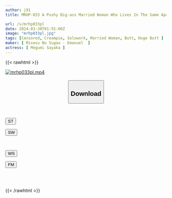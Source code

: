 ```yaml
---
author: j91
title: MRHP-033 A Pushy Big-ass Married Woman Who Lives In The Same Apartment Building Can't Resist The Sight Of Her Skin-tight Jeans Seducing Her Without Realizing It, So She Cums All Day Long. Sayaka Keisaka

url: /v/mrhp033pl
date: 2024-03-30T01:55:00Z
image: "mrhp033pl.jpg"
tags: [Censored, Creampie, Solowork, Married Woman, Butt, Huge Butt	]
maker: [ Misesu No Sugao - Emanuel  ]
actress: [ Megumi Sayaka ]
---
```



{{< rawhtml >}}

<div class="video" data-videoid="LkkjdXaykOHR1RK">
    <a href="javascript:;">
        <img src="/v/mrhp033pl/mrhp033pl.jpg" width="WIDTH" height="HEIGHT" alt="mrhp033pl.mp4" loading="lazy">
    </a>
</div>

<script type="text/javascript" src="https://j91.asia/asset/on-demand-st.js"></script>

<br>
  <link rel="stylesheet" href="https://j91.asia/asset/bs5.css">
  
  <center>
  <button class="btn btn-primary" type="button" data-bs-toggle="collapse" data-bs-target=".multi-collapse" aria-expanded="false" aria-controls="multiCollapseExample1 multiCollapseExample2"><h2>Download</h2></button></center>
</p>
<div class="row">
  <div class="col">
    <div class="collapse multi-collapse" id="multiCollapseExample1">
      <div class="card card-body">
	      	      <br>
<div class="buttons">  
<p><a href="https://streamtape.to/v/LkkjdXaykOHR1RK" target="_blank"><button class="btn-hover color-3"><i class="fa fa-download"></i> ST</button></a></p>
<p><a href="https://asnwish.com/5t9cd54kl2u2" target="_blank"><button class="btn-hover color-2"><i class="fa fa-download"></i> SW</button></a></p></div>
    </div>
  </div>
</div>
  <div class="col">
    <div class="collapse multi-collapse" id="multiCollapseExample2">
      <div class="card card-body">
	      <br>
<div class="buttons">
<p><a href="https://wolfstream.tv/b8wxctiour5v"><button class="btn-hover color-9"><i class="fa fa-download"></i> WS</button></a></p>
<p><a href="https://filemoon.sx/d/pubzqx4wl7j9"><button class="btn-hover color-8"><i class="fa fa-download"></i> FM</button></a></p></div>
<br><br>
      </div>
    </div>
  </div>
</div>

{{< /rawhtml >}}